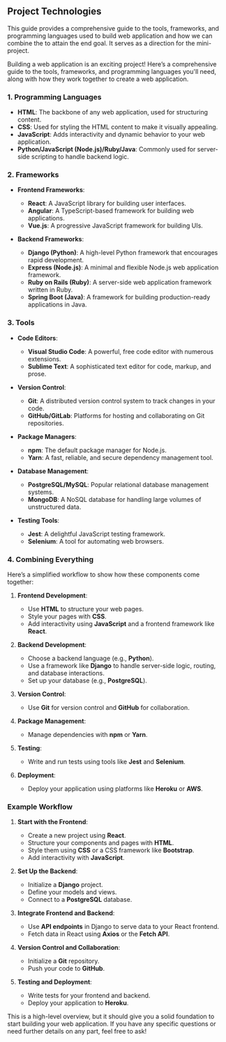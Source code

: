 ## Project Technologies

This guide provides a comprehensive guide to the tools, frameworks, and programming languages used to build web application and how we can combine the to attain the end goal. It serves as a direction for the mini-project.

Building a web application is an exciting project! Here’s a comprehensive guide to the tools, frameworks, and programming languages you'll need, along with how they work together to create a web application.

### 1. **Programming Languages**
- **HTML**: The backbone of any web application, used for structuring content.
- **CSS**: Used for styling the HTML content to make it visually appealing.
- **JavaScript**: Adds interactivity and dynamic behavior to your web application.
- **Python/JavaScript (Node.js)/Ruby/Java**: Commonly used for server-side scripting to handle backend logic.

### 2. **Frameworks**
- **Frontend Frameworks**:
  - **React**: A JavaScript library for building user interfaces.
  - **Angular**: A TypeScript-based framework for building web applications.
  - **Vue.js**: A progressive JavaScript framework for building UIs.

- **Backend Frameworks**:
  - **Django (Python)**: A high-level Python framework that encourages rapid development.
  - **Express (Node.js)**: A minimal and flexible Node.js web application framework.
  - **Ruby on Rails (Ruby)**: A server-side web application framework written in Ruby.
  - **Spring Boot (Java)**: A framework for building production-ready applications in Java.

### 3. **Tools**
- **Code Editors**: 
  - **Visual Studio Code**: A powerful, free code editor with numerous extensions.
  - **Sublime Text**: A sophisticated text editor for code, markup, and prose.
  
- **Version Control**:
  - **Git**: A distributed version control system to track changes in your code.
  - **GitHub/GitLab**: Platforms for hosting and collaborating on Git repositories.

- **Package Managers**:
  - **npm**: The default package manager for Node.js.
  - **Yarn**: A fast, reliable, and secure dependency management tool.

- **Database Management**:
  - **PostgreSQL/MySQL**: Popular relational database management systems.
  - **MongoDB**: A NoSQL database for handling large volumes of unstructured data.

- **Testing Tools**:
  - **Jest**: A delightful JavaScript testing framework.
  - **Selenium**: A tool for automating web browsers.

### 4. **Combining Everything**
Here’s a simplified workflow to show how these components come together:

1. **Frontend Development**:
   - Use **HTML** to structure your web pages.
   - Style your pages with **CSS**.
   - Add interactivity using **JavaScript** and a frontend framework like **React**.

2. **Backend Development**:
   - Choose a backend language (e.g., **Python**).
   - Use a framework like **Django** to handle server-side logic, routing, and database interactions.
   - Set up your database (e.g., **PostgreSQL**).

3. **Version Control**:
   - Use **Git** for version control and **GitHub** for collaboration.

4. **Package Management**:
   - Manage dependencies with **npm** or **Yarn**.

5. **Testing**:
   - Write and run tests using tools like **Jest** and **Selenium**.

6. **Deployment**:
   - Deploy your application using platforms like **Heroku** or **AWS**.

### Example Workflow
1. **Start with the Frontend**:
   - Create a new project using **React**.
   - Structure your components and pages with **HTML**.
   - Style them using **CSS** or a CSS framework like **Bootstrap**.
   - Add interactivity with **JavaScript**.

2. **Set Up the Backend**:
   - Initialize a **Django** project.
   - Define your models and views.
   - Connect to a **PostgreSQL** database.

3. **Integrate Frontend and Backend**:
   - Use **API endpoints** in Django to serve data to your React frontend.
   - Fetch data in React using **Axios** or the **Fetch API**.

4. **Version Control and Collaboration**:
   - Initialize a **Git** repository.
   - Push your code to **GitHub**.

5. **Testing and Deployment**:
   - Write tests for your frontend and backend.
   - Deploy your application to **Heroku**.

This is a high-level overview, but it should give you a solid foundation to start building your web application. If you have any specific questions or need further details on any part, feel free to ask!
